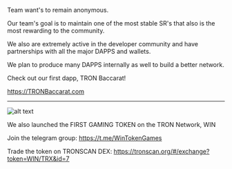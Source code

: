 Team want's to remain anonymous.

Our team's goal is to maintain one of the most stable SR's that also is the most rewarding to the community.

We also are extremely active in the developer community and have partnerships with all the major DAPPS and wallets.

We plan to produce many DAPPS internally as well to build a better network.

Check out our first dapp, TRON Baccarat!


https://TRONBaccarat.com



---

![alt text][logo]

[logo]: https://i.imgur.com/8mj0HXV.jpg "Logo Title Text 2"



We also launched the FIRST GAMING TOKEN on the TRON Network, WIN

Join the telegram group: https://t.me/WinTokenGames

Trade the token on TRONSCAN DEX: https://tronscan.org/#/exchange?token=WIN/TRX&id=7 
